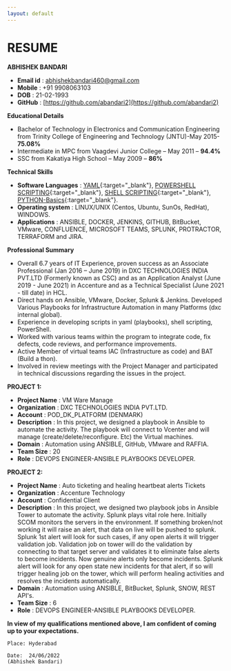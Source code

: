 ```yaml
---
layout: default
--- 
```

# RESUME

**ABHISHEK BANDARI**

* **Email id**	: abhishekbandari460@gmail.com
* **Mobile**	: +91 9908063103
* **DOB**       : 21-02-1993
* **GitHub**	: [https://github.com/abandari2](https://github.com/abandari2)

**Educational Details**

* Bachelor of Technology in Electronics and Communication Engineering from Trinity College of Engineering and Technology (JNTU)-May 2015- **75.08%**
* Intermediate in MPC from Vaagdevi Junior College – May 2011 – **94.4%**
* SSC from Kakatiya High School – May 2009 – **86%**


**Technical Skills**

* **Software Languages** :  [YAML](https://en.wikipedia.org/wiki/YAML){:target="_blank"}, [POWERSHELL SCRIPTING](https://docs.microsoft.com/en-us/powershell/scripting/powershell-scripting?view=powershell-6){:target="_blank"}, [SHELL SCRIPTING](https://en.wikipedia.org/wiki/Shell_script){:target="_blank"}, [PYTHON-Basics](https://www.python.org/){:target="_blank"}.
* **Operating system**   :  LINUX/UNIX (Centos, Ubuntu, SunOs, RedHat), WINDOWS.
* **Applications**       :  ANSIBLE, DOCKER, JENKINS, GITHUB, BitBucket, VMware, CONFLUENCE, MICROSOFT TEAMS, SPLUNK, PROTRACTOR, TERRAFORM and JIRA.
                                                                   

**Professional Summary**

* Overall 6.7 years of IT Experience, proven success as an Associate Professional (Jan 2016 – June 2019) in DXC TECHNOLOGIES INDIA PVT.LTD (Formerly known as CSC) and as an Application Analyst (June 2019 - June 2021) in Accenture and as a Technical Specialist (June 2021 - till date) in HCL.
*	Direct hands on Ansible, VMware, Docker, Splunk & Jenkins. Developed Various Playbooks for Infrastructure Automation in many Platforms (dxc internal global).
*	Experience in developing scripts in yaml (playbooks), shell scripting, PowerShell.
*	Worked with various teams within the program to integrate code, fix defects, code reviews, and performance improvements.
*	Active Member of virtual teams IAC (Infrastructure as code) and BAT (Build a thon).
*	Involved in review meetings with the Project Manager and participated in technical discussions regarding the issues in the project.

**PROJECT 1:**									
                                    
* **Project Name**    : VM Ware Manage
* **Organization**    :	DXC TECHNOLOGIES INDIA PVT.LTD.
* **Account**         : POD_DK_PLATFORM (DENMARK)
* **Description**     :	In this project, we designed a playbook in Ansible to automate the activity. The playbook will connect to Vcenter and will manage (create/delete/reconfigure. Etc) the Virtual machines.
* **Domain**          : Automation using ANSIBLE, GitHub, VMware and RAFFIA.
* **Team Size**       :	20
* **Role**            : DEVOPS ENGINEER-ANSIBLE PLAYBOOKS DEVELOPER.


**PROJECT 2:**									
                                    
* **Project Name**    : Auto ticketing and healing heartbeat alerts Tickets
* **Organization**    :	Accenture Technology
* **Account**         : Confidential Client
* **Description**     :	In this project, we designed two playbook jobs in Ansible Tower to automate the activity. Splunk plays vital role here. Initially SCOM monitors the servers in the environment. If something broken/not working it will raise an alert, that data on live will be pushed to splunk. Splunk 1st alert will look for such cases, if any open alerts it will trigger validation job. Validation job on tower will do the validation by connecting to that target server and validates it to eliminate false alerts to become incidents. Now genuine alerts only become incidents. Splunk alert will look for any open state new incidents for that alert, if so will trigger healing job on the tower, which will perform healing activities and resolves the incidents automatically.
* **Domain**          : Automation using ANSIBLE, BitBucket, Splunk, SNOW, REST API's.
* **Team Size**       :	6
* **Role**            : DEVOPS ENGINEER-ANSIBLE PLAYBOOKS DEVELOPER.

**In view of my qualifications mentioned above, I am confident of coming up to your expectations.**


```Place: Hyderabad```

```Date:  24/06/2022                       				                               (Abhishek Bandari)```
